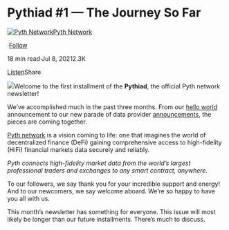 **Pythiad #1 — The Journey So Far**
===================================

[![Pyth Network](https://miro.medium.com/v2/resize:fill:88:88/1*rdK3rHcWpkge6BRQRIwBjA.jpeg)](/?source=post_page-----c4c951271805--------------------------------)[Pyth Network](/?source=post_page-----c4c951271805--------------------------------)

·[Follow](https://medium.com/m/signin?actionUrl=https%3A%2F%2Fmedium.com%2F_%2Fsubscribe%2Fuser%2Ff55fccc0ad62&operation=register&redirect=https%3A%2F%2Fpythnetwork.medium.com%2Fpythiad-1-the-journey-so-far-c4c951271805&user=Pyth+Network&userId=f55fccc0ad62&source=post_page-f55fccc0ad62----c4c951271805---------------------post_header-----------)

18 min read·Jul 8, 20212.3K

[Listen](https://medium.com/m/signin?actionUrl=https%3A%2F%2Fmedium.com%2Fplans%3Fdimension%3Dpost_audio_button%26postId%3Dc4c951271805&operation=register&redirect=https%3A%2F%2Fpythnetwork.medium.com%2Fpythiad-1-the-journey-so-far-c4c951271805&source=-----c4c951271805---------------------post_audio_button-----------)Share

![](https://miro.medium.com/v2/resize:fit:1400/0*ZAsCbopclvMUdcCn)Welcome to the first installment of the **Pythiad**, the official Pyth network newsletter!

We’ve accomplished much in the past three months. From our [hello world](/today-were-beyond-excited-to-introduce-the-pyth-network-a-next-generation-oracle-solution-735a27504358) announcement to our new parade of data provider [announcements](/new-pyth-data-provider-the-bermuda-stock-exchange-ccf3c04bd430), the pieces are coming together.

[Pyth network](https://pyth.network) is a vision coming to life: one that imagines the world of decentralized finance (DeFi) gaining comprehensive access to high-fidelity (HiFi) financial markets data securely and reliably.

*Pyth connects high-fidelity market data from the world’s largest professional traders and exchanges to any smart contract, anywhere.​*

To our followers, we say thank you for your incredible support and energy! And to our newcomers, we say welcome aboard. We’re so happy to have you all with us.

This month’s newsletter has something for everyone. This issue will most likely be longer than our future installments. There’s much to discuss.

